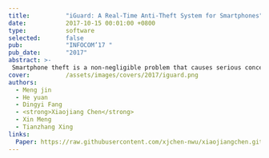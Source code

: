 ```yaml
---
title:          "iGuard: A Real-Time Anti-Theft System for Smartphones"
date:           2017-10-15 00:01:00 +0800
type:           software
selected:       false
pub:            "INFOCOM’17 "
pub_date:       "2017"
abstract: >-
 Smartphone theft is a non-negligible problem that causes serious concerns on personal property, privacy, and public security. The existing solutions to this problem either provide only functions like retrieving a phone, or require dedicated hardware to detect thefts. How to protect smartphones from being stolen at all times is still an open problem. In this paper, we propose iGuard, a real-time anti-theft system for smartphones. iGuard utilizes only the inertial sensing data from the smartphone. The basic idea behind iGuard is to distinguish different people holding a smartphone, by identifying the order of the motions during the ‘take-out’ behavior and how each motion is performed. For this purpose, we design a motion segmentation algorithm to detect the transition between two motions from the noisy sensing data. We then leverage the distinct feature contained in each sub-segment of a motion, instead of the entire motion, to estimate the probability that the motion is performed by the smartphone owner himself/herself. Based on such pre-processed data, we propose a Markov Chain based model to track the behavior of a smartphone user. According to this model, iGuard instantly alarms once the tracked data deviate from the smartphone owner's usual habit. We implement iGuard on Android and evaluate its performance in real environments. The experimental results show that iGuard is accurate and robust in various scenarios.
cover:          /assets/images/covers/2017/iguard.png
authors:
  - Meng jin
  - He yuan
  - Dingyi Fang
  - <strong>Xiaojiang Chen</strong>
  - Xin Meng
  - Tianzhang Xing
links:
  Paper: https://raw.githubusercontent.com/xjchen-nwu/xiaojiangchen.github.io/main/paper/2018/iGuard.pdf
---
```

